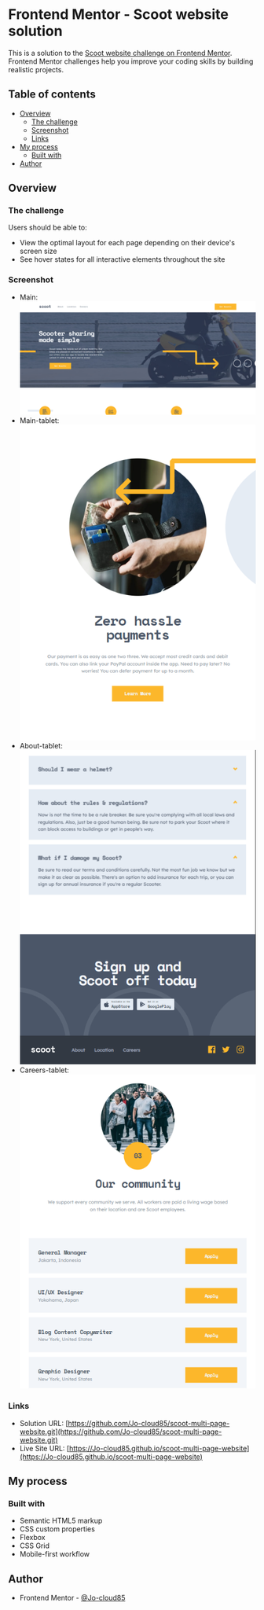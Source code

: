 # Frontend Mentor - Scoot website solution

This is a solution to the [Scoot website challenge on Frontend Mentor](https://www.frontendmentor.io/challenges/scoot-multipage-website-N76alNPRJ). Frontend Mentor challenges help you improve your coding skills by building realistic projects. 

## Table of contents

- [Overview](#overview)
  - [The challenge](#the-challenge)
  - [Screenshot](#screenshot)
  - [Links](#links)
- [My process](#my-process)
  - [Built with](#built-with)
- [Author](#author)


## Overview

### The challenge

Users should be able to:

- View the optimal layout for each page depending on their device's screen size
- See hover states for all interactive elements throughout the site

### Screenshot

- Main: 
![./screenshots/Main.png](./screenshots/Main.png)
- Main-tablet: 
![./screenshots/Main-tablet.png](./screenshots/Main-tablet.png)
- About-tablet: 
![./screenshots/About%20page_faq+cta+footer-tablet.png](./screenshots/About%20page_faq+cta+footer-tablet.png)
- Careers-tablet: 
![./screenshots/Careers%20page_jobs-tablet.png](./screenshots/Careers%20page_jobs-tablet.png)

### Links

- Solution URL: [https://github.com/Jo-cloud85/scoot-multi-page-website.git](https://github.com/Jo-cloud85/scoot-multi-page-website.git)
- Live Site URL: [https://Jo-cloud85.github.io/scoot-multi-page-website](https://Jo-cloud85.github.io/scoot-multi-page-website)


## My process

### Built with

- Semantic HTML5 markup
- CSS custom properties
- Flexbox
- CSS Grid
- Mobile-first workflow


## Author

- Frontend Mentor - [@Jo-cloud85](https://www.frontendmentor.io/profile/Jo-cloud85)
